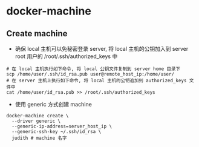 # docker-machine

## Create machine

- 确保 local 主机可以免秘密登录 server, 将 local 主机的公钥加入到 server root 用户的 /root/.ssh/authorized_keys 中
    
```shell
# 在 local 主机执行如下命令, 将 local 公钥文件复制到 server home 目录下
scp /home/user/.ssh/id_rsa.pub user@remote_host_ip:/home/user/
# 在 server 主机上执行如下命令, 将 local 主机的公钥追加到 authorized_keys 文件中
cat /home/user/id_rsa.pub >> /root/.ssh/authorized_keys
```

- 使用 generic 方式创建 machine

```shell
docker-machine create \
  --driver generic \
  --generic-ip-address=server_host_ip \
  --generic-ssh-key ~/.ssh/id_rsa \
  judith # machine 名字
```
